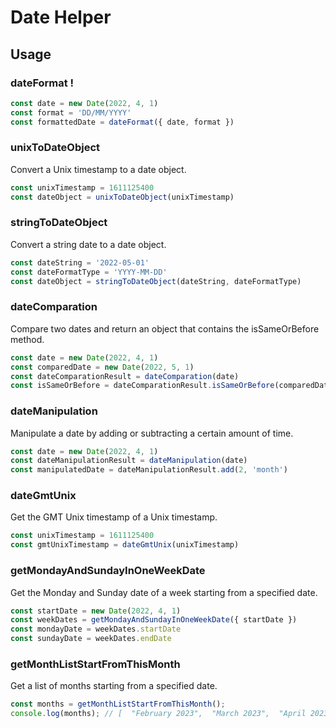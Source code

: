 # Date Helper

## Usage

### dateFormat !
```ts
const date = new Date(2022, 4, 1)
const format = 'DD/MM/YYYY'
const formattedDate = dateFormat({ date, format })
```

### unixToDateObject

Convert a Unix timestamp to a date object.

```ts
const unixTimestamp = 1611125400
const dateObject = unixToDateObject(unixTimestamp)
```

### stringToDateObject

Convert a string date to a date object.

```ts
const dateString = '2022-05-01'
const dateFormatType = 'YYYY-MM-DD'
const dateObject = stringToDateObject(dateString, dateFormatType)
```

### dateComparation

Compare two dates and return an object that contains the isSameOrBefore method.

```ts
const date = new Date(2022, 4, 1)
const comparedDate = new Date(2022, 5, 1)
const dateComparationResult = dateComparation(date)
const isSameOrBefore = dateComparationResult.isSameOrBefore(comparedDate)
```

### dateManipulation

Manipulate a date by adding or subtracting a certain amount of time.

```ts
const date = new Date(2022, 4, 1)
const dateManipulationResult = dateManipulation(date)
const manipulatedDate = dateManipulationResult.add(2, 'month')
```

### dateGmtUnix

Get the GMT Unix timestamp of a Unix timestamp.

```ts
const unixTimestamp = 1611125400
const gmtUnixTimestamp = dateGmtUnix(unixTimestamp)
```

### getMondayAndSundayInOneWeekDate

Get the Monday and Sunday date of a week starting from a specified date.

```ts
const startDate = new Date(2022, 4, 1)
const weekDates = getMondayAndSundayInOneWeekDate({ startDate })
const mondayDate = weekDates.startDate
const sundayDate = weekDates.endDate
```

### getMonthListStartFromThisMonth

Get a list of months starting from a specified date.

```ts
const months = getMonthListStartFromThisMonth();
console.log(months); // [  "February 2023",  "March 2023",  "April 2023",  "May 2023",  "June 2023",  "July 2023",  "August 2023",  "September 2023",  "October 2023",  "November 2023",  "December 2023",  "January 2024"]

```